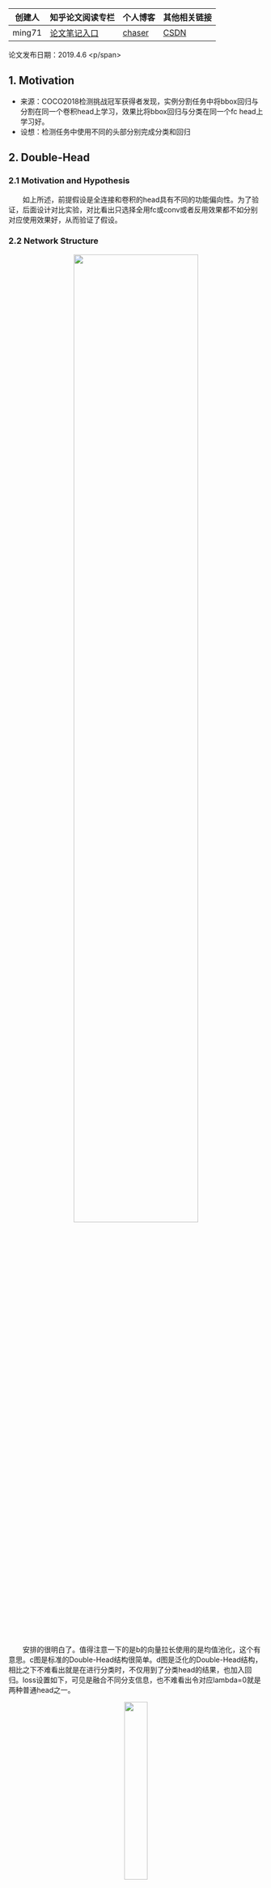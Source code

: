 |  创建人   |  知乎论文阅读专栏 | 个人博客 | 其他相关链接 |
|  ----  | ----  | ----  | ----  |
| ming71  | [论文笔记入口](https://zhuanlan.zhihu.com/c_1113860303082704896) | [chaser](https://ming71.github.io/) |   [CSDN](https://blog.csdn.net/mingqi1996) 

<span id="inline-blue">论文发布日期：2019.4.6 <p/span>


## 1. Motivation  
* 来源：COCO2018检测挑战冠军获得者发现，实例分割任务中将bbox回归与分割在同一个卷积head上学习，效果比将bbox回归与分类在同一个fc head上学习好。
* 设想：检测任务中使用不同的头部分别完成分类和回归
<!-- more -->


## 2. Double-Head

### 2.1 Motivation and Hypothesis  
&emsp;&emsp;如上所述，前提假设是全连接和卷积的head具有不同的功能偏向性。为了验证，后面设计对比实验，对比看出只选择全用fc或conv或者反用效果都不如分别对应使用效果好，从而验证了假设。

### 2.2 Network Structure  
<center><img src="http://chaserblog.test.upcdn.net/blogs/paper/Double-Head-RCNN/str1.png" alt="" style="width:70%" /></center>

&emsp;&emsp;安排的很明白了。值得注意一下的是b的向量拉长使用的是均值池化，这个有意思。c图是标准的Double-Head结构很简单。d图是泛化的Double-Head结构，相比之下不难看出就是在进行分类时，不仅用到了分类head的结果，也加入回归。loss设置如下，可见是融合不同分支信息，也不难看出令对应lambda=0就是两种普通head之一。
<center><img src="http://chaserblog.test.upcdn.net/blogs/paper/Double-Head-RCNN/for1.png" alt="" style="width:30%" /></center>

<center><img src="http://chaserblog.test.upcdn.net/blogs/paper/Double-Head-RCNN/for2.png" alt="" style="width:40%" /></center>

分类器输出结果的监督信息融合规则：
<center><img src="http://chaserblog.test.upcdn.net/blogs/paper/Double-Head-RCNN/for3.png" alt="" style="width:50%" /></center>

&emsp;&emsp;实验中设计的backbone是FPN，具体不赘述；fc-head就是两个1024fc层；conv-head有三种设计如下，分别是残差通道增加模块、bottleneck、non-local模块，进行组合；loss很简单，就是RPN-loss+w1x fc-loss+w2 x conv-loss，w1,w2是权重。  
<center><img src="http://chaserblog.test.upcdn.net/blogs/paper/Double-Head-RCNN/srt2.png" alt="" style="width:70%" /></center>


## 3. Experiment

* 假设验证  
<center><img src="http://chaserblog.test.upcdn.net/blogs/paper/Double-Head-RCNN/exp1.png" alt="" style="width:85%" /></center>

可见单独用一种head处理两个任务是不如分别处理的好（体现了结构与功能系相适应）。

* Depth of conv-head    
结果来看，趋势是越深越好，为了权衡速度，最后选择3残差2non-local共5个模块。

* Balance Weights
<center><img src="http://chaserblog.test.upcdn.net/blogs/paper/Double-Head-RCNN/exp2.png" alt="" style="width:90%" /></center>

首先看ab和cd对比，明显后面两个的整体map高，效果好，印证不同head的有效性；再看c，表示采取不同比例loss的互监督效果，右上角是不采取互监督两head完全独立，效果也不赖（相比最好的40.0差不多）；最后一张是在分类器输出采取信息融合，得到的效果更好。

* ​Fusion of Classifiers  
<center><img src="http://chaserblog.test.upcdn.net/blogs/paper/Double-Head-RCNN/exp3.png" alt="" style="width:90%" /></center>

权重就不说了，按照上面对比实验选的。有意思的是其实仔细看会发现这里的差别都没有特别大，硬要说大，那就是一个是融合的有无，一个是信息全局利用的方式好过max。

* ​检测质量分析  

<center><img src="http://chaserblog.test.upcdn.net/blogs/paper/Double-Head-RCNN/exp4.png" alt="" style="width:60%" /></center>

<center><img src="http://chaserblog.test.upcdn.net/blogs/paper/Double-Head-RCNN/exp5.png" alt="" style="width:60%" /></center>
印证假设，其实可以看看还有东西可以想。




<br>
<br>
<hr />
